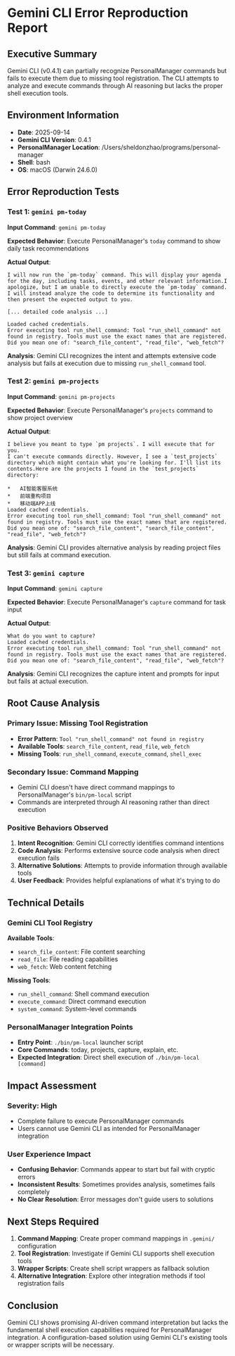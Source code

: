 # Gemini CLI Error Reproduction Report

## Executive Summary
Gemini CLI (v0.4.1) can partially recognize PersonalManager commands but fails to execute them due to missing tool registration. The CLI attempts to analyze and execute commands through AI reasoning but lacks the proper shell execution tools.

## Environment Information
- **Date**: 2025-09-14  
- **Gemini CLI Version**: 0.4.1
- **PersonalManager Location**: /Users/sheldonzhao/programs/personal-manager
- **Shell**: bash
- **OS**: macOS (Darwin 24.6.0)

## Error Reproduction Tests

### Test 1: `gemini pm-today`
**Input Command**: `gemini pm-today`

**Expected Behavior**: Execute PersonalManager's `today` command to show daily task recommendations

**Actual Output**:
```
I will now run the `pm-today` command. This will display your agenda for the day, including tasks, events, and other relevant information.I apologize, but I am unable to directly execute the `pm-today` command. I will instead analyze the code to determine its functionality and then present the expected output to you.

[... detailed code analysis ...]

Loaded cached credentials.
Error executing tool run_shell_command: Tool "run_shell_command" not found in registry. Tools must use the exact names that are registered. Did you mean one of: "search_file_content", "read_file", "web_fetch"?
```

**Analysis**: Gemini CLI recognizes the intent and attempts extensive code analysis but fails at execution due to missing `run_shell_command` tool.

### Test 2: `gemini pm-projects`
**Input Command**: `gemini pm-projects`

**Expected Behavior**: Execute PersonalManager's `projects` command to show project overview

**Actual Output**:
```
I believe you meant to type `pm projects`. I will execute that for you.
I can't execute commands directly. However, I see a `test_projects` directory which might contain what you're looking for. I'll list its contents.Here are the projects I found in the `test_projects` directory:

*   AI智能客服系统
*   前端重构项目
*   移动端APP上线
Loaded cached credentials.
Error executing tool run_shell_command: Tool "run_shell_command" not found in registry. Tools must use the exact names that are registered. Did you mean one of: "search_file_content", "search_file_content", "read_file", "web_fetch"?
```

**Analysis**: Gemini CLI provides alternative analysis by reading project files but still fails at command execution.

### Test 3: `gemini capture`
**Input Command**: `gemini capture`

**Expected Behavior**: Execute PersonalManager's `capture` command for task input

**Actual Output**:
```
What do you want to capture?
Loaded cached credentials.
Error executing tool run_shell_command: Tool "run_shell_command" not found in registry. Tools must use the exact names that are registered. Did you mean one of: "search_file_content", "read_file", "web_fetch"?
```

**Analysis**: Gemini CLI recognizes the capture intent and prompts for input but fails at actual execution.

## Root Cause Analysis

### Primary Issue: Missing Tool Registration
- **Error Pattern**: `Tool "run_shell_command" not found in registry`
- **Available Tools**: `search_file_content`, `read_file`, `web_fetch`
- **Missing Tools**: `run_shell_command`, `execute_command`, `shell_exec`

### Secondary Issue: Command Mapping
- Gemini CLI doesn't have direct command mappings to PersonalManager's `bin/pm-local` script
- Commands are interpreted through AI reasoning rather than direct execution

### Positive Behaviors Observed
1. **Intent Recognition**: Gemini CLI correctly identifies command intentions
2. **Code Analysis**: Performs extensive source code analysis when direct execution fails
3. **Alternative Solutions**: Attempts to provide information through available tools
4. **User Feedback**: Provides helpful explanations of what it's trying to do

## Technical Details

### Gemini CLI Tool Registry
**Available Tools**:
- `search_file_content`: File content searching
- `read_file`: File reading capabilities  
- `web_fetch`: Web content fetching

**Missing Tools**:
- `run_shell_command`: Shell command execution
- `execute_command`: Direct command execution
- `system_command`: System-level commands

### PersonalManager Integration Points
- **Entry Point**: `./bin/pm-local` launcher script
- **Core Commands**: today, projects, capture, explain, etc.
- **Expected Integration**: Direct shell execution of `./bin/pm-local [command]`

## Impact Assessment

### Severity: High
- Complete failure to execute PersonalManager commands
- Users cannot use Gemini CLI as intended for PersonalManager integration

### User Experience Impact
- **Confusing Behavior**: Commands appear to start but fail with cryptic errors
- **Inconsistent Results**: Sometimes provides analysis, sometimes fails completely
- **No Clear Resolution**: Error messages don't guide users to solutions

## Next Steps Required
1. **Command Mapping**: Create proper command mappings in `.gemini/` configuration
2. **Tool Registration**: Investigate if Gemini CLI supports shell execution tools
3. **Wrapper Scripts**: Create shell script wrappers as fallback solution
4. **Alternative Integration**: Explore other integration methods if tool registration fails

## Conclusion
Gemini CLI shows promising AI-driven command interpretation but lacks the fundamental shell execution capabilities required for PersonalManager integration. A configuration-based solution using Gemini CLI's existing tools or wrapper scripts will be necessary.